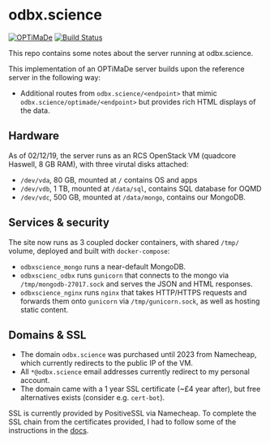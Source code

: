 # odbx.science

[![OPTiMaDe](https://img.shields.io/endpoint?url=https://raw.githubusercontent.com/Materials-Consortia/optimade-python-tools/master/.ci/optimade-version.json&logo=json)](https://github.com/Materials-Consortia/OPTiMaDe/) 
[![Build Status](https://img.shields.io/github/workflow/status/ml-evs/odbx.science/Remote%20validator?logo=github)](https://github.com/ml-evs/odbx.science/actions?query=branch%3Amaster+)

This repo contains some notes about the server running at odbx.science. 

This implementation of an OPTiMaDe server builds upon the reference server in
the following way:

- Additional routes from `odbx.science/<endpoint>` that mimic `odbx.science/optimade/<endpoint>` but
  provides rich HTML displays of the data.

## Hardware 

As of 02/12/19, the server runs as an RCS OpenStack VM (quadcore Haswell, 8 GB RAM), with three virutal disks attached:

- `/dev/vda`, 80 GB, mounted at `/` contains OS and apps
- `/dev/vdb`, 1 TB, mounted at `/data/sql`, contains SQL database for OQMD
- `/dev/vdc`, 500 GB, mounted at `/data/mongo`, contains our MongoDB.

## Services & security

The site now runs as 3 coupled docker containers, with shared `/tmp/` volume, deployed and built with `docker-compose`:
- `odbxscience_mongo` runs a near-default MongoDB.
- `odbxscienc_odbx` runs `gunicorn` that connects to the mongo via `/tmp/mongodb-27017.sock` and serves the JSON and HTML responses.
- `odbxscience_nginx` runs `nginx` that takes HTTP/HTTPS requests and forwards them onto `gunicorn` via `/tmp/gunicorn.sock`, as well as hosting static content.

## Domains & SSL

- The domain `odbx.science` was purchased until 2023 from Namecheap, which currently redirects to the public IP of the VM.
- All `*@odbx.science` email addresses currently redirect to my personal account.
- The domain came with a 1 year SSL certificate (~£4 year after), but free alternatives exists (consider e.g. `cert-bot`).

SSL is currently provided by PositiveSSL via Namecheap. To complete the SSL chain from the certificates provided, I had to follow some of the instructions in the [docs](http://nginx.org/en/docs/http/configuring_https_servers.html#chains).
